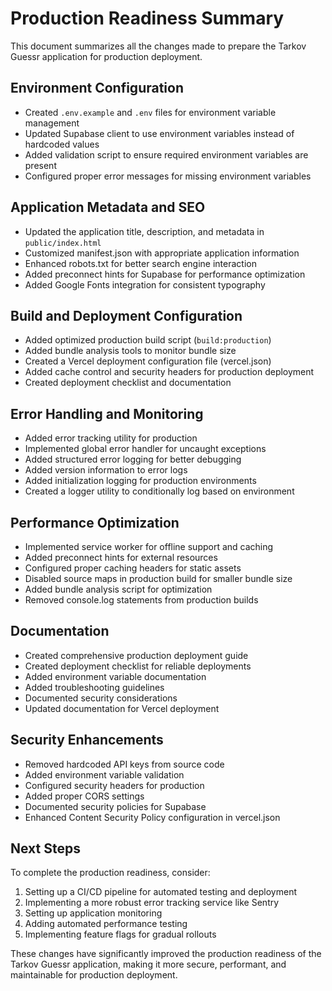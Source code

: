 # Production Readiness Summary

This document summarizes all the changes made to prepare the Tarkov Guessr application for production deployment.

## Environment Configuration

- Created `.env.example` and `.env` files for environment variable management
- Updated Supabase client to use environment variables instead of hardcoded values
- Added validation script to ensure required environment variables are present
- Configured proper error messages for missing environment variables

## Application Metadata and SEO

- Updated the application title, description, and metadata in `public/index.html`
- Customized manifest.json with appropriate application information
- Enhanced robots.txt for better search engine interaction
- Added preconnect hints for Supabase for performance optimization
- Added Google Fonts integration for consistent typography

## Build and Deployment Configuration

- Added optimized production build script (`build:production`)
- Added bundle analysis tools to monitor bundle size
- Created a Vercel deployment configuration file (vercel.json)
- Added cache control and security headers for production deployment
- Created deployment checklist and documentation

## Error Handling and Monitoring

- Added error tracking utility for production
- Implemented global error handler for uncaught exceptions
- Added structured error logging for better debugging
- Added version information to error logs
- Added initialization logging for production environments
- Created a logger utility to conditionally log based on environment

## Performance Optimization

- Implemented service worker for offline support and caching
- Added preconnect hints for external resources
- Configured proper caching headers for static assets
- Disabled source maps in production build for smaller bundle size
- Added bundle analysis script for optimization
- Removed console.log statements from production builds

## Documentation

- Created comprehensive production deployment guide
- Created deployment checklist for reliable deployments
- Added environment variable documentation
- Added troubleshooting guidelines
- Documented security considerations
- Updated documentation for Vercel deployment

## Security Enhancements

- Removed hardcoded API keys from source code
- Added environment variable validation
- Configured security headers for production
- Added proper CORS settings
- Documented security policies for Supabase
- Enhanced Content Security Policy configuration in vercel.json

## Next Steps

To complete the production readiness, consider:

1. Setting up a CI/CD pipeline for automated testing and deployment
2. Implementing a more robust error tracking service like Sentry
3. Setting up application monitoring
4. Adding automated performance testing
5. Implementing feature flags for gradual rollouts

These changes have significantly improved the production readiness of the Tarkov Guessr application, making it more secure, performant, and maintainable for production deployment.
